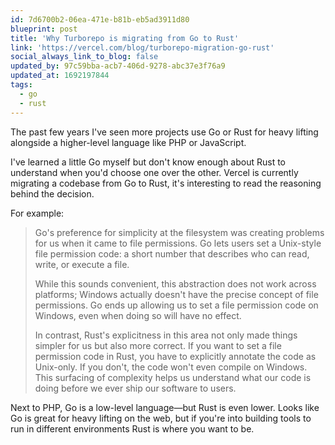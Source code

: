 ```yaml
---
id: 7d6700b2-06ea-471e-b81b-eb5ad3911d80
blueprint: post
title: 'Why Turborepo is migrating from Go to Rust'
link: 'https://vercel.com/blog/turborepo-migration-go-rust'
social_always_link_to_blog: false
updated_by: 97c59bba-acb7-406d-9278-abc37e3f76a9
updated_at: 1692197844
tags:
  - go
  - rust
---
```

The past few years I've seen more projects use Go or Rust for heavy lifting alongside a higher-level language like PHP or JavaScript.

I've learned a little Go myself but don't know enough about Rust to understand when you'd choose one over the other. Vercel is currently migrating a codebase from Go to Rust, it's interesting to read the reasoning behind the decision.

For example:

> Go's preference for simplicity at the filesystem was creating problems for us when it came to file permissions. Go lets users set a Unix-style file permission code: a short number that describes who can read, write, or execute a file.
>
> While this sounds convenient, this abstraction does not work across platforms; Windows actually doesn't have the precise concept of file permissions. Go ends up allowing us to set a file permission code on Windows, even when doing so will have no effect.
>
> In contrast, Rust's explicitness in this area not only made things simpler for us but also more correct. If you want to set a file permission code in Rust, you have to explicitly annotate the code as Unix-only. If you don't, the code won't even compile on Windows. This surfacing of complexity helps us understand what our code is doing before we ever ship our software to users.

Next to PHP, Go is a low-level language—but Rust is even lower. Looks like Go is great for heavy lifting on the web, but if you're into building tools to run in different environments Rust is where you want to be.